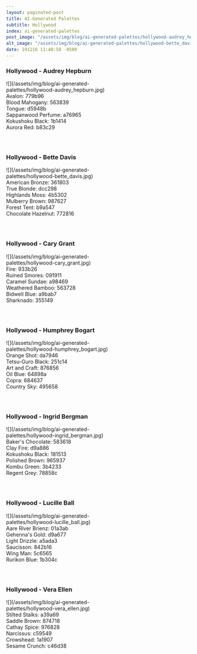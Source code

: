 ```yaml
---
layout: paginated-post
title: AI-Generated Palettes
subtitle: Hollywood
index: ai-generated-palettes
post_image: "/assets/img/blog/ai-generated-palettes/hollywood-audrey_hepburn.jpg"
alt_image: "/assets/img/blog/ai-generated-palettes/hollywood-bette_davis.jpg"
date: 191216 11:48:58 -0500
---
```


<style>
div.palette-image {
  display: inline-block;
  width: 70%;
  max-width: 100%;
}

div.palette-colors {
  display: inline-block;
  width: auto;
  min-width: 100px;
  margin-bottom: 40px;
}
</style>

### Hollywood - Audrey Hepburn
<div class="palette-image" markdown="span">![](/assets/img/blog/ai-generated-palettes/hollywood-audrey_hepburn.jpg)</div>
<div class="palette-colors">Avalon: 779b96<br>Blood Mahogany: 563839<br>Tongue: d5948b<br>Sappanwood Perfume: a76965<br>Kokushoku Black: 1b1414<br>Aurora Red: b83c29</div>


### Hollywood - Bette Davis
<div class="palette-image" markdown="span">![](/assets/img/blog/ai-generated-palettes/hollywood-bette_davis.jpg)</div>
<div class="palette-colors">American Bronze: 361803<br>True Blonde: dcc298<br>Highlands Moss: 4b5302<br>Mulberry Brown: 987627<br>Forest Tent: b9a547<br>Chocolate Hazelnut: 772816</div>


### Hollywood - Cary Grant
<div class="palette-image" markdown="span">![](/assets/img/blog/ai-generated-palettes/hollywood-cary_grant.jpg)</div>
<div class="palette-colors">Fire: 933b26<br>Ruined Smores: 091911<br>Caramel Sundae: a98469<br>Weathered Bamboo: 563728<br>Bidwell Blue: a9bab7<br>Sharknado: 355149</div>


### Hollywood - Humphrey Bogart
<div class="palette-image" markdown="span">![](/assets/img/blog/ai-generated-palettes/hollywood-humphrey_bogart.jpg)</div>
<div class="palette-colors">Orange Shot: da7946<br>Tetsu-Guro Black: 251c14<br>Art and Craft: 876856<br>Oil Blue: 64898a<br>Copra: 684637<br>Country Sky: 495658</div>


### Hollywood - Ingrid Bergman
<div class="palette-image" markdown="span">![](/assets/img/blog/ai-generated-palettes/hollywood-ingrid_bergman.jpg)</div>
<div class="palette-colors">Baker's Chocolate: 583618<br>Clay Fire: d9a886<br>Kokushoku Black: 181513<br>Polished Brown: 965937<br>Kombu Green: 3b4233<br>Regent Grey: 78858c</div>


### Hollywood - Lucille Ball
<div class="palette-image" markdown="span">![](/assets/img/blog/ai-generated-palettes/hollywood-lucille_ball.jpg)</div>
<div class="palette-colors">Aare River Brienz: 01a3ab<br>Gehenna's Gold: d9a677<br>Light Drizzle: a5ada3<br>Saucisson: 842b16<br>Wing Man: 5c6565<br>Rurikon Blue: 1b304c</div>


### Hollywood - Vera Ellen
<div class="palette-image" markdown="span">![](/assets/img/blog/ai-generated-palettes/hollywood-vera_ellen.jpg)</div>
<div class="palette-colors">Stilted Stalks: a39a69<br>Saddle Brown: 874718<br>Cathay Spice: 976828<br>Narcissus: c59549<br>Crowshead: 1a1907<br>Sesame Crunch: c46d38</div>

